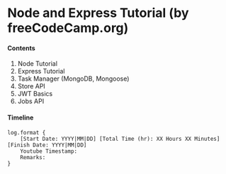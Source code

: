 # Node and Express Tutorial (by freeCodeCamp.org)

#### Contents

1. Node Tutorial
2. Express Tutorial
3. Task Manager (MongoDB, Mongoose)
4. Store API
5. JWT Basics
6. Jobs API

#### Timeline 

    log.format {
        [Start Date: YYYY|MM|DD] [Total Time (hr): XX Hours XX Minutes] [Finish Date: YYYY|MM|DD]
        Youtube Timestamp: 
        Remarks:
    }